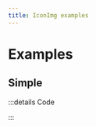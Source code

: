 ```yaml
---
title: IconImg examples
---
```


# Examples

## Simple

<PreviewIframe src="./stories/story.html" height="300px" />

:::details Code

<SimpleTabs :items="['app.twig']">
  <template #content-1>

<<< ./components/atoms/IconImg/stories/app.twig

  </template>
</SimpleTabs>

:::
